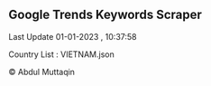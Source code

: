 

## Google Trends Keywords Scraper 
 
Last Update 01-01-2023 , 10:37:58

Country List :
VIETNAM.json



© Abdul Muttaqin 
